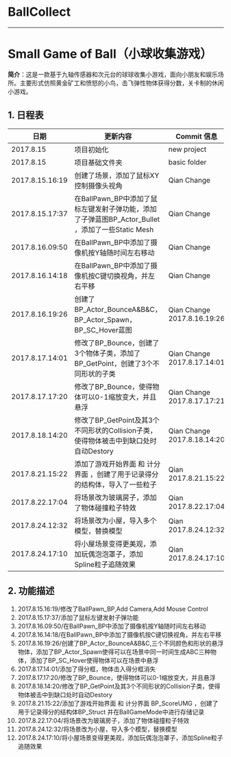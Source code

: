 # BallCollect
---

# Small Game of Ball（小球收集游戏）
**简介**：这是一款基于九轴传感器和次元台的球球收集小游戏，面向小朋友和娱乐场所。主要形式仿照黄金矿工和愤怒的小鸟，击飞弹性物体获得分数，关卡制的休闲小游戏。

## 1. 日程表
日期|更新内容|Commit 信息|
---|---|---|
2017.8.15|项目初始化|new project|
2017.8.15|项目基础文件夹|basic folder|
2017.8.15.16:19|创建了场景，添加了鼠标XY控制摄像头视角|Qian Change|
2017.8.15.17:37|在BallPawn_BP中添加了鼠标左键发射子弹功能，添加了子弹蓝图BP_Actor_Bullet ，添加了一些Static Mesh|Qian Change|
2017.8.16.09:50|在BallPawn_BP中添加了摄像机按Y轴随时间左右移动|Qian Change|
2017.8.16.14:18|在BallPawn_BP中添加了摄像机按C键切换视角，并左右平移|Qian Change|
2017.8.16.19:26|创建了BP_Actor_BounceA&B&C，BP_Actor_Spawn，BP_SC_Hover蓝图|Qian Change 2017.8.16.19:26|
2017.8.17.14:01|修改了BP_Bounce，创建了3个物体子类，添加了BP_GetPoint，创建了3个不同形状的子类|Qian Change 2017.8.17.14:01|
2017.8.17.17:20|修改了BP_Bounce，使得物体可以0-1缩放变大，并且悬浮|Qian Change 2017.8.17.17:21|
2017.8.18.14:20|修改了BP_GetPoint及其3个不同形状的Collision子类，使得物体被击中到缺口处时自动Destory|Qian Change 2017.8.18.14:20|
2017.8.21.15:22|添加了游戏开始界面 和 计分界面 ，创建了用于记录得分的结构体，导入了一些粒子 |Qian 2017.8.21.15:22|
2017.8.22.17:04|将场景改为玻璃房子，添加了物体碰撞粒子特效 |Qian 2017.8.22.17:04|
2017.8.24.12:32|将场景改为小屋，导入多个模型，替换模型 |Qian 2017.8.24.12:32|
2017.8.24.17:10|将小屋场景变得更美观，添加玩偶泡泡罩子，添加Spline粒子追随效果 |Qian 2017.8.24.17:10|


## 2. 功能描述

1. 2017.8.15.16:19/修改了BallPawn_BP,Add Camera,Add Mouse Control
2. 2017.8.15.17:37/添加了鼠标左键发射子弹功能
3. 2017.8.16.09:50/在BallPawn_BP中添加了摄像机按Y轴随时间左右移动
4. 2017.8.16.14:18/在BallPawn_BP中添加了摄像机按C键切换视角，并左右平移
5. 2017.8.16.19:26/创建了BP_Actor_BounceA&B&C,三个不同颜色和形状的悬浮物体，添加了BP_Actor_Spawn使得可以在场景中同一时间生成ABC三种物体，添加了BP_SC_Hover使得物体可以在场景中悬浮
6. 2017.8.17.14:01/添加了得分框，物体击入得分框消失
7. 2017.8.17.17:20/修改了BP_Bounce，使得物体可以0-1缩放变大，并且悬浮
8. 2017.8.18.14:20/修改了BP_GetPoint及其3个不同形状的Collision子类，使得物体被击中到缺口处时自动Destory
9. 2017.8.21.15:22/添加了游戏开始界面 和 计分界面 BP_ScoreUMG ，创建了用于记录得分的结构体BP_Struct 并在BallGameMode中进行存储记录
10. 2017.8.22.17:04/将场景改为玻璃房子，添加了物体碰撞粒子特效
11. 2017.8.24.12:32/将场景改为小屋，导入多个模型，替换模型
12. 2017.8.24.17:10/将小屋场景变得更美观，添加玩偶泡泡罩子，添加Spline粒子追随效果
